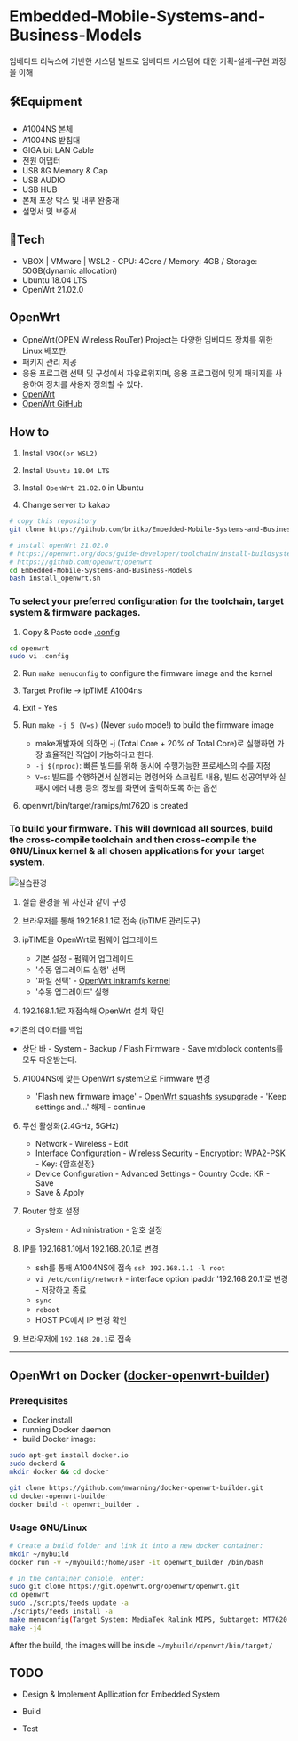# Embedded-Mobile-Systems-and-Business-Models
임베디드 리눅스에 기반한 시스템 빌드로 임베디드 시스템에 대한 기획-설계-구현 과정을 이해

## 🛠Equipment
- A1004NS 본체
- A1004NS 받침대
- GIGA bit LAN Cable
- 전원 어댑터
- USB 8G Memory & Cap
- USB AUDIO
- USB HUB
- 본체 포장 박스 및 내부 완충재
- 설명서 및 보증서

## 🎁Tech
- VBOX | VMware | WSL2 - CPU: 4Core / Memory: 4GB / Storage: 50GB(dynamic allocation)
- Ubuntu 18.04 LTS
- OpenWrt 21.02.0

## OpenWrt
- OpneWrt(OPEN Wireless RouTer) Project는 다양한 임베디드 장치를 위한 Linux 배포판.
- 패키지 관리 제공
- 응용 프로그램 선택 및 구성에서 자유로워지며, 응용 프로그램에 밎게 패키지를 사용하여 장치를 사용자 정의할 수 있다.
- [OpenWrt](https://openwrt.org/)
- [OpenWrt GitHub](https://github.com/openwrt/openwrt)

## How to
1. Install `VBOX(or WSL2)`

2. Install `Ubuntu 18.04 LTS`

3. Install `OpenWrt 21.02.0` in Ubuntu

4. Change server to kakao

```bash
# copy this repository
git clone https://github.com/britko/Embedded-Mobile-Systems-and-Business-Models.git
```

```bash
# install openWrt 21.02.0
# https://openwrt.org/docs/guide-developer/toolchain/install-buildsystem#debianubuntu
# https://github.com/openwrt/openwrt
cd Embedded-Mobile-Systems-and-Business-Models
bash install_openwrt.sh
```

### To select your preferred configuration for the toolchain, target system & firmware packages.
1. Copy & Paste code [.config](https://downloads.openwrt.org/releases/21.02.0/targets/ramips/mt7620/config.buildinfo)
```bash
cd openwrt
sudo vi .config
```

2. Run `make menuconfig` to configure the firmware image and the kernel

3. Target Profile -> ipTIME A1004ns

4. Exit - Yes

5. Run `make -j 5 (V=s)` (Never `sudo` mode!) to build the firmware image
   - make개발자에 의하면 -j (Total Core + 20% of Total Core)로 실행하면 가장 효율적인 작업이 가능하다고 한다.
   - `-j $(nproc)`: 빠른 빌드를 위해 동시에 수행가능한 프로세스의 수를 지정
   - `V=s`: 빌드를 수행하면서 실행되는 명령어와 스크립트 내용, 빌드 성공여부와 실패시 에러 내용 등의 정보를 화면에 출력하도록 하는 옵션

6. openwrt/bin/target/ramips/mt7620 is created

### To build your firmware. This will download all sources, build the cross-compile toolchain and then cross-compile the GNU/Linux kernel & all chosen applications for your target system.
![실습환경]()
1. 실습 환경을 위 사진과 같이 구성

2. 브라우저를 통해 192.168.1.1로 접속 (ipTIME 관리도구)

3. ipTIME을 OpenWrt로 펌웨어 업그레이드
   - 기본 설정 - 펌웨어 업그레이드
   - '수동 업그레이드 실행' 선택
   - '파일 선택' - [OpenWrt initramfs kernel](https://github.com/britko/Embedded-Mobile-Systems-and-Business-Models/blob/master/a1004ns_firmware_hjsuh/openwrt-21.02.0-ramips-mt7620-iptime_a1004ns-initramfs-kernel_hjsuh.bin)
   - '수동 업그레이드' 실행

4. 192.168.1.1로 재접속해 OpenWrt 설치 확인

※기존의 데이터를 백업

- 상단 바 - System - Backup / Flash Firmware - Save mtdblock contents를 모두 다운받는다.

5. A1004NS에 맞는 OpenWrt system으로 Firmware 변경
   - 'Flash new firmware image' - [OpenWrt squashfs sysupgrade](https://github.com/britko/Embedded-Mobile-Systems-and-Business-Models/blob/master/a1004ns_firmware_hjsuh/openwrt-21.02.0-ramips-mt7620-iptime_a1004ns-squashfs-sysupgrade_hjsuh.bin) - 'Keep settings and...' 해제 - continue

6. 무선 활성화(2.4GHz, 5GHz)
   - Network - Wireless - Edit
   - Interface Configuration - Wireless Security - Encryption: WPA2-PSK - Key: {암호설정}
   - Device Configuration - Advanced Settings - Country Code: KR - Save
   - Save & Apply

7. Router 암호 설정
   - System - Administration - 암호 설정

8. IP를 192.168.1.1에서 192.168.20.1로 변경
   - ssh를 통해 A1004NS에 접속 `ssh 192.168.1.1 -l root`
   - `vi /etc/config/network` - interface option ipaddr '192.168.20.1'로 변경 - 저장하고 종료
   - `sync`
   - `reboot`
   - HOST PC에서 IP 변경 확인

9. 브라우저에 `192.168.20.1`로 접속

---
## OpenWrt on Docker ([docker-openwrt-builder](https://github.com/mwarning/docker-openwrt-builder))
### Prerequisites
- Docker install
- running Docker daemon
- build Docker image:
```bash
sudo apt-get install docker.io
sudo dockerd &
mkdir docker && cd docker

git clone https://github.com/mwarning/docker-openwrt-builder.git
cd docker-openwrt-builder
docker build -t openwrt_builder .
```

### Usage GNU/Linux
```bash
# Create a build folder and link it into a new docker container:
mkdir ~/mybuild
docker run -v ~/mybuild:/home/user -it openwrt_builder /bin/bash
```

```bash
# In the container console, enter:
sudo git clone https://git.openwrt.org/openwrt/openwrt.git
cd openwrt
sudo ./scripts/feeds update -a
./scripts/feeds install -a
make menuconfig(Target System: MediaTek Ralink MIPS, Subtarget: MT7620 based boards, Target Profile: ipTIME A1004ns, Global build settings - Set build defaults..., luci check)
make -j4
```
After the build, the images will be inside `~/mybuild/openwrt/bin/target/`

## TODO
- Design & Implement Apllication for Embedded System

- Build

- Test